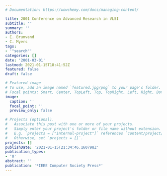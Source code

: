 ```yaml
---
# Documentation: https://wowchemy.com/docs/managing-content/

title: 2001 Conference on Advanced Research in VLSI
subtitle: ''
summary: ''
authors:
- E. Brunvand
- C. Myers
tags:
- '"search"'
categories: []
date: '2001-03-01'
lastmod: 2021-01-15T18:41:52Z
featured: false
draft: false

# Featured image
# To use, add an image named `featured.jpg/png` to your page's folder.
# Focal points: Smart, Center, TopLeft, Top, TopRight, Left, Right, BottomLeft, Bottom, BottomRight.
image:
  caption: ''
  focal_point: ''
  preview_only: false

# Projects (optional).
#   Associate this post with one or more of your projects.
#   Simply enter your project's folder or file name without extension.
#   E.g. `projects = ["internal-project"]` references `content/project/deep-learning/index.md`.
#   Otherwise, set `projects = []`.
projects: []
publishDate: '2021-01-15T21:34:46.160798Z'
publication_types:
- '0'
abstract: ''
publication: '*IEEE Computer Society Press*'
---
```

